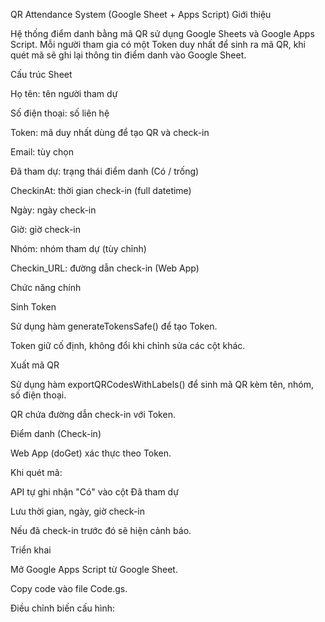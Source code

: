 QR Attendance System (Google Sheet + Apps Script)
Giới thiệu

Hệ thống điểm danh bằng mã QR sử dụng Google Sheets và Google Apps Script.
Mỗi người tham gia có một Token duy nhất để sinh ra mã QR, khi quét mã sẽ ghi lại thông tin điểm danh vào Google Sheet.

Cấu trúc Sheet

Họ tên: tên người tham dự

Số điện thoại: số liên hệ

Token: mã duy nhất dùng để tạo QR và check-in

Email: tùy chọn

Đã tham dự: trạng thái điểm danh (Có / trống)

CheckinAt: thời gian check-in (full datetime)

Ngày: ngày check-in

Giờ: giờ check-in

Nhóm: nhóm tham dự (tùy chỉnh)

Checkin_URL: đường dẫn check-in (Web App)

Chức năng chính

Sinh Token

Sử dụng hàm generateTokensSafe() để tạo Token.

Token giữ cố định, không đổi khi chỉnh sửa các cột khác.

Xuất mã QR

Sử dụng hàm exportQRCodesWithLabels() để sinh mã QR kèm tên, nhóm, số điện thoại.

QR chứa đường dẫn check-in với Token.

Điểm danh (Check-in)

Web App (doGet) xác thực theo Token.

Khi quét mã:

API tự ghi nhận "Có" vào cột Đã tham dự

Lưu thời gian, ngày, giờ check-in

Nếu đã check-in trước đó sẽ hiện cảnh báo.

Triển khai

Mở Google Apps Script từ Google Sheet.

Copy code vào file Code.gs.

Điều chỉnh biến cấu hình:
